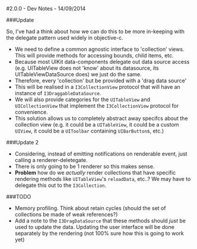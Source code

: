 #2.0.0 - Dev Notes - 14/09/2014



###Update

So, I've had a think about how we can do this to be more in-keeping with the delegate pattern used widely in objective-c. 

- We need to define a common agnostic interface to 'collection' views. This will provide methods for accessing bounds, child items, etc.
- Because most UIKit data-components delegate out data source access (e.g. UITableView does not 'know' about its datasource, its UITableViewDataSource does) we just do the same.
- Therefore, every 'collection' but be provided with a 'drag data source'
- This will be realised in a `I3CollectionView` protocol that will have an instance of `I3DraggableDataSource`.
- We will also provide categories for the `UITableView` and `UICollectionView` that implement the `I3CollectionView` protocol for convenience.
- This solution allows us to completely abstract away specifcs about the collection view (e.g. it could be a `UITableView`, it could be a custom `UIView`, it could be a `UIToolbar` containing `UIBarButton`s, etc.)

###Update 2

- Considering, instead of emitting notifications on renderable event, just calling a renderer-deletegate. 
- There is only going to be 1 renderer so this makes sense.
- __Problem__ how do we _actually_ render collections that have specific rendering methods like `UITableView`'s `reloadData`, etc..? We may have to delegate this out to the `I3Collection`.


###TODO

- Memory profiling. Think about retain cycles (should the set of collections be made of weak references?)
- Add a note to the `I3DragDataSource` that these methods should _just_ be used to update the data. Updating the user interface will be done separately by the rendering (not 100% sure how this is going to work yet)